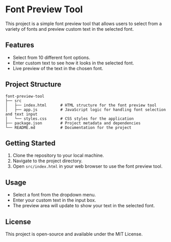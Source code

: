 # Font Preview Tool

This project is a simple font preview tool that allows users to select from a variety of fonts and preview custom text in the selected font.

## Features

- Select from 10 different font options.
- Enter custom text to see how it looks in the selected font.
- Live preview of the text in the chosen font.

## Project Structure

```
font-preview-tool
├── src
│   ├── index.html      # HTML structure for the font preview tool
│   ├── app.js          # JavaScript logic for handling font selection and text input
│   └── styles.css      # CSS styles for the application
├── package.json        # Project metadata and dependencies
└── README.md           # Documentation for the project
```

## Getting Started

1. Clone the repository to your local machine.
2. Navigate to the project directory.
3. Open `src/index.html` in your web browser to use the font preview tool.

## Usage

- Select a font from the dropdown menu.
- Enter your custom text in the input box.
- The preview area will update to show your text in the selected font.

## License

This project is open-source and available under the MIT License.